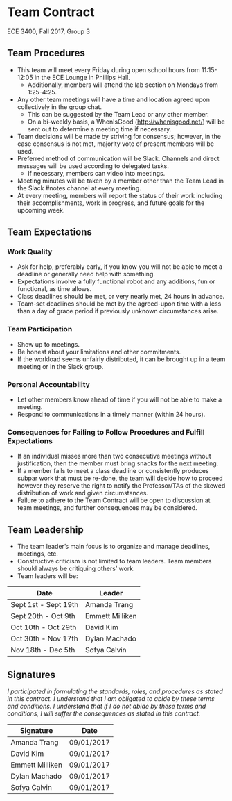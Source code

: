 # Team Contract
ECE 3400, Fall 2017, Group 3
 
## Team Procedures
* This team will meet every Friday during open school hours from 11:15-12:05 in the ECE Lounge in Phillips Hall. 
  * Additionally, members will attend the lab section on Mondays from 1:25-4:25.
* Any other team meetings will have a time and location agreed upon collectively in the group chat.
  * This can be suggested by the Team Lead or any other member.
  * On a bi-weekly basis, a WhenIsGood (http://whenisgood.net/) will be sent out to determine a meeting time if necessary.
* Team decisions will be made by striving for consensus; however, in the case consensus is not met, majority vote of present members will be used.
* Preferred method of communication will be Slack. Channels and direct messages will be used according to delegated tasks.
  * If necessary, members can video into meetings.
* Meeting minutes will be taken by a member other than the Team Lead in the Slack #notes channel at every meeting.
* At every meeting, members will report the status of their work including their accomplishments, work in progress, and future goals for the upcoming week.

## Team Expectations
### Work Quality
* Ask for help, preferably early, if you know you will not be able to meet a deadline or generally need help with something.
* Expectations involve a fully functional robot and any additions, fun or functional, as time allows.
* Class deadlines should be met, or very nearly met, 24 hours in advance.
* Team-set deadlines should be met by the agreed-upon time with a less than a day of grace period if previously unknown circumstances arise.
### Team Participation
* Show up to meetings.
* Be honest about your limitations and other commitments.
* If the workload seems unfairly distributed, it can be brought up in a team meeting or in the Slack group.
### Personal Accountability
* Let other members know ahead of time if you will not be able to make a meeting.
* Respond to communications in a timely manner (within 24 hours).
### Consequences for Failing to Follow Procedures and Fulfill Expectations
* If an individual misses more than two consecutive meetings without justification, then the member must bring snacks for the next meeting.
* If a member fails to meet a class deadline or consistently produces subpar work that must be re-done, the team will decide how to proceed however they reserve the right to notify the Professor/TAs of the skewed distribution of work and given circumstances.
* Failure to adhere to the Team Contract will be open to discussion at team meetings, and further consequences may be considered.

## Team Leadership
* The team leader’s main focus is to organize and manage deadlines, meetings, etc.
* Constructive criticism is not limited to team leaders. Team members should always be critiquing others’ work.
* Team leaders will be:

Date | Leader
-----|-------
Sept 1st - Sept 19th | Amanda Trang
Sept 20th - Oct 9th | Emmett Milliken
Oct 10th - Oct 29th | David Kim
Oct 30th - Nov 17th | Dylan Machado
Nov 18th - Dec 5th | Sofya Calvin


## Signatures
*I participated in formulating the standards, roles, and procedures as stated in this contract. I understand that I am obligated to abide by these terms and conditions. I understand that if I do not abide by these terms and conditions, I will suffer the consequences as stated in this contract.*

Signature | Date
----------|-----
Amanda Trang | 09/01/2017
David Kim | 09/01/2017
Emmett Milliken | 09/01/2017
Dylan Machado | 09/01/2017
Sofya Calvin | 09/01/2017

